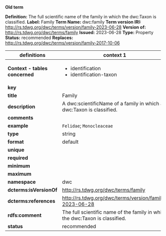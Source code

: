 **Old term**

**Definition:** The full scientific name of the family in which the dwc:Taxon is classified.
**Label:** Family
**Term Name:** dwc:family
**Term version IRI:** http://rs.tdwg.org/dwc/terms/version/family-2023-06-28
**Version of:** http://rs.tdwg.org/dwc/terms/family
**Issued:** 2023-06-28
**Type:** Property
**Status:** recommended
**Replaces:** http://rs.tdwg.org/dwc/terms/version/family-2017-10-06


| definitions | context 1 |
|-|-|
| **Context - tables concerned** | <ul><li>identification</li><li>identification-taxon</li></ul> |
| **key** |  |
| **title** | Family |
| **description** | A dwc:scientificName of a family in which a dwc:Taxon is classified. |
| **comments** |  |
| **example** | `Felidae`; `Monocleaceae` |
| **type** | string |
| **format** | default |
| **unique** |  |
| **required** |  |
| **minimum** |  |
| **maximum** |  |
| **namespace** | dwc |
| **dcterms:isVersionOf** | http://rs.tdwg.org/dwc/terms/family |
| **dcterms:references** | http://rs.tdwg.org/dwc/terms/version/family-2023-06-28 |
| **rdfs:comment** | The full scientific name of the family in which the dwc:Taxon is classified. |
| **status** | recommended |
